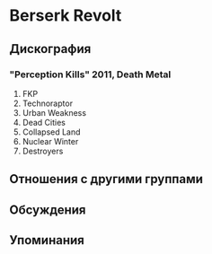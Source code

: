 # Berserk Revolt



## Дискография

### "Perception Kills" 2011, Death Metal

1. FKP
2. Technoraptor
3. Urban Weakness
4. Dead Cities
5. Collapsed Land
6. Nuclear Winter
7. Destroyers


## Отношения с другими группами


## Обсуждения


## Упоминания

